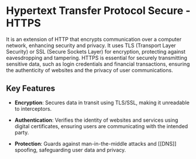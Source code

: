 # Hypertext Transfer Protocol Secure - HTTPS

It is an extension of HTTP that encrypts communication over a computer network, enhancing security and privacy. It uses TLS (Transport Layer Security) or SSL (Secure Sockets Layer) for encryption, protecting against eavesdropping and tampering. HTTPS is essential for securely transmitting sensitive data, such as login credentials and financial transactions, ensuring the authenticity of websites and the privacy of user communications.

## Key Features

- **Encryption**: Secures data in transit using TLS/SSL, making it unreadable to interceptors.

- **Authentication**: Verifies the identity of websites and services using digital certificates, ensuring users are communicating with the intended party.

- **Protection**: Guards against man-in-the-middle attacks and [[DNS]] spoofing, safeguarding user data and privacy.
